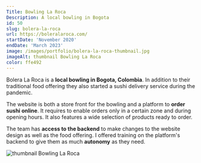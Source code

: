 ```yaml
---
Title: Bowling La Roca
Description: A local bowling in Bogota
id: 50
slug: bolera-la-roca
url: https://boleralaroca.com/
startDate: 'November 2020'
endDate: 'March 2023'
image: /images/portfolio/bolera-la-roca-thumbnail.jpg
imageAlt: thumbnail Bowling La Roca
color: ffe492
---
```


Bolera La Roca is a **local bowling in Bogota, Colombia**. In addition to their traditional food offering they also started a sushi delivery service during the pandemic.

The website is both a store front for the bowling and a platform to **order sushi online**. It requires to enable orders only in a certain zone and during opening hours. It also features a wide selection of products ready to order.

The team has **access to the backend** to make changes to the website design as well as the food offering. I offered training on the platform's backend to give them as much **autonomy** as they need.

![thumbnail Bowling La Roca](/images/portfolio/bolera-la-roca-thumbnail.jpg)

